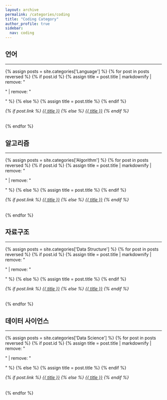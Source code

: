 ```yaml
---
layout: archive
permalink: /categories/coding
title: "Coding Category"
author_profile: true
sidebar:
  nav: coding
---
```


## 언어

---

{% assign posts = site.categories['Language'] %}
{% for post in posts reversed %}
{% if post.id %}
{% assign title = post.title | markdownify | remove: "<p>" | remove: "</p>" %}
{% else %}
{% assign title = post.title %}
{% endif %}

  <div class="{{ include.type | default: 'list' }}__item">
    <article class="archive__item" itemscope itemtype="https://schema.org/CreativeWork">
      <h6 style="margin-top: 0.5em">
        {% if post.link %}
          <a href="{{ post.link }}">{{ title }}</a>
        {% else %}
          <a href="{{ post.url | relative_url }}" rel="permalink">{{ title }}</a>
        {% endif %}
      </h6>
    </article>
  </div>
{% endfor %}

## 알고리즘

---

{% assign posts = site.categories['Algorithm'] %}
{% for post in posts reversed %}
{% if post.id %}
{% assign title = post.title | markdownify | remove: "<p>" | remove: "</p>" %}
{% else %}
{% assign title = post.title %}
{% endif %}

  <div class="{{ include.type | default: 'list' }}__item">
    <article class="archive__item" itemscope itemtype="https://schema.org/CreativeWork">
      <h6 style="margin-top: 0.5em">
        {% if post.link %}
          <a href="{{ post.link }}">{{ title }}</a>
        {% else %}
          <a href="{{ post.url | relative_url }}" rel="permalink">{{ title }}</a>
        {% endif %}
      </h6>
    </article>
  </div>
{% endfor %}

## 자료구조

---

{% assign posts = site.categories['Data Structure'] %}
{% for post in posts reversed %}
{% if post.id %}
{% assign title = post.title | markdownify | remove: "<p>" | remove: "</p>" %}
{% else %}
{% assign title = post.title %}
{% endif %}

  <div class="{{ include.type | default: 'list' }}__item">
    <article class="archive__item" itemscope itemtype="https://schema.org/CreativeWork">
      <h6 style="margin-top: 0.5em">
        {% if post.link %}
          <a href="{{ post.link }}">{{ title }}</a>
        {% else %}
          <a href="{{ post.url | relative_url }}" rel="permalink">{{ title }}</a>
        {% endif %}
      </h6>
    </article>
  </div>
{% endfor %}

## 데이터 사이언스

---

{% assign posts = site.categories['Data Science'] %}
{% for post in posts reversed %}
{% if post.id %}
{% assign title = post.title | markdownify | remove: "<p>" | remove: "</p>" %}
{% else %}
{% assign title = post.title %}
{% endif %}

  <div class="{{ include.type | default: 'list' }}__item">
    <article class="archive__item" itemscope itemtype="https://schema.org/CreativeWork">
      <h6 style="margin-top: 0.5em">
        {% if post.link %}
          <a href="{{ post.link }}">{{ title }}</a>
        {% else %}
          <a href="{{ post.url | relative_url }}" rel="permalink">{{ title }}</a>
        {% endif %}
      </h6>
    </article>
  </div>
{% endfor %}
